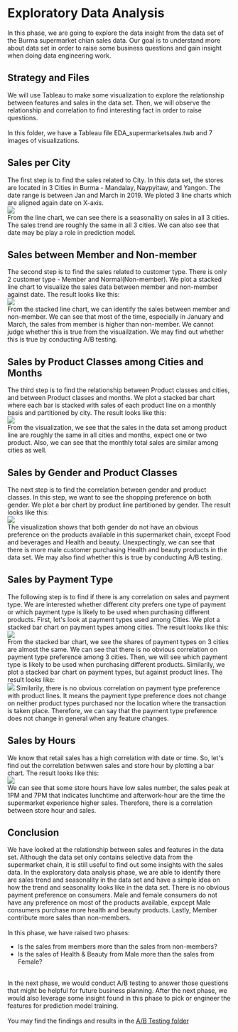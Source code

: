 # Exploratory Data Analysis
In this phase, we are going to explore the data insight from the data set of the Burma supermarket chian sales data. Our goal is to understand more about data set in order to raise some business questions and gain insight when doing data engineering work.

## Strategy and Files
We will use Tableau to make some visualization to explore the relationship between features and sales in the data set. Then, we will observe the relationship and correlation to find interesting fact in order to raise questions.
<br><br>
In this folder, we have a Tableau file EDA_supermarketsales.twb and 7 images of visualizations. 

## Sales per City
The first step is to find the sales related to City. In this data set, the stores are located in 3 Cities in Burma - Mandalay, Naypyitaw, and Yangon. The date range is between Jan and March in 2019. We ploted 3 line charts which are aligned again date on X-axis.<br>
<img src="SalesPerCity.jpg">
<br>
From the line chart, we can see there is a seasonality on sales in all 3 cities. The sales trend are roughly the same in all 3 cities. We can also see that date may be play a role in prediction model. 

## Sales between Member and Non-member
The second step is to find the sales related to customer type. There is only 2 customer type - Member and Normal(Non-member). We plot a stacked line chart to visualize the sales data between member and non-member against date. The result looks like this:<br>
<img src="SalesMember.jpg">
<br>
From the stacked line chart, we can identify the sales between member and non-member. We can see that most of the time, especially in January and March, the sales from member is higher than non-member. We cannot judge whether this is true from the visuailzation. We may find out whether this is true by conducting A/B testing. 

## Sales by Product Classes among Cities and Months
The third step is to find the relationship between Product classes and cities, and between Product classes and months. We plot a stacked bar chart where each bar is stacked with sales of each product line on a monthly basis and partitioned by city. The result looks like this:<br>
<img src="SalesProducts.jpg">
<br>
From the visualization, we see that the sales in the data set among product line are roughly the same in all cities and months, expect one or two product. Also, we can see that the monthly total sales are similar among cities as well. 

## Sales by Gender and Product Classes
The next step is to find the correlation between gender and product classes. In this step, we want to see the shopping preference on both gender. We plot a bar chart by product line partitioned by gender. The result looks like this:<br>
<img src="SalesGender.jpg">
<br>
The visualization shows that both gender do not have an obvious preference on the products available in this supermarket chain, except Food and beverages and Health and beauty. Unexpectingly, we can see that there is more male customer purchasing Health and beauty products in the data set. We may also find whether this is true by conducting A/B testing.

## Sales by Payment Type
The following step is to find if there is any correlation on sales and payment type. We are interested whether different city prefers one type of payment or which payment type is likely to be used when purchasing different products. First, let's look at payment types used among Cities. We plot a stacked bar chart on payment types among cities. The result looks like this:<br>
<img src="SalesPaymentType.jpg">
<br>
From the stacked bar chart, we see the shares of payment types on 3 cities are almost the same. We can see that there is no obvious correlation on payment type preference among 3 cities. Then, we will see which payment type is likely to be used when purchasing different products. Similarily, we plot a stacked bar chart on payment types, but against product lines. The result looks like:<br>
<img src="SalesProductPayment.jpg">
Similarily, there is no obvious correlation on payment type preference with product lines. It means the payment type preference does not change on neither product types purchased nor the location where the transaction is taken place. Therefore, we can say that the payment type preference does not change in general when any feature changes. 

## Sales by Hours
We know that retail sales has a high correlation with date or time. So, let's find out the correlation betwwen sales and store hour by plotting a bar chart. The result looks like this:
<br>
<img src="SalesHours.jpg">
<br>
We can see that some store hours have low sales number, the sales peak at 1PM and 7PM that indicates lunchtime and afterwork-hour are the time the supermarket experience higher sales. Therefore, there is a correlation between store hour and sales.

## Conclusion
We have looked at the relationship between sales and features in the data set. Although the data set only contains selective data from the supermarket chain, it is still useful to find out some insights with the sales data. In the exploratory data analysis phase, we are able to identify there are sales trend and seasonality in the data set and have a simple idea on how the trend and seasonality looks like in the data set. There is no obvious payment preference on consumers. Male and female consumers do not have any preference on most of the products available, expcept Male consumers purchase more health and beauty products. Lastly, Member contribute more sales than non-members.
<br><br>
In this phase, we have raised two phases:
* Is the sales from members more than the sales from non-members?
* Is the sales of Health & Beauty from Male more than the sales from Female?
<br>
In the next phase, we would conduct A/B testing to answer those questions that might be helpful for future business planning. After the next phase, we would also leverage some insight found in this phase to pick or engineer the features for prediction model training. 
<br><br>
You may find the findings and results in the <a href="https://github.com/jacquessham/SalesAnalytics/tree/master/BurmaSupermarket/ABtesting">A/B Testing folder</a>